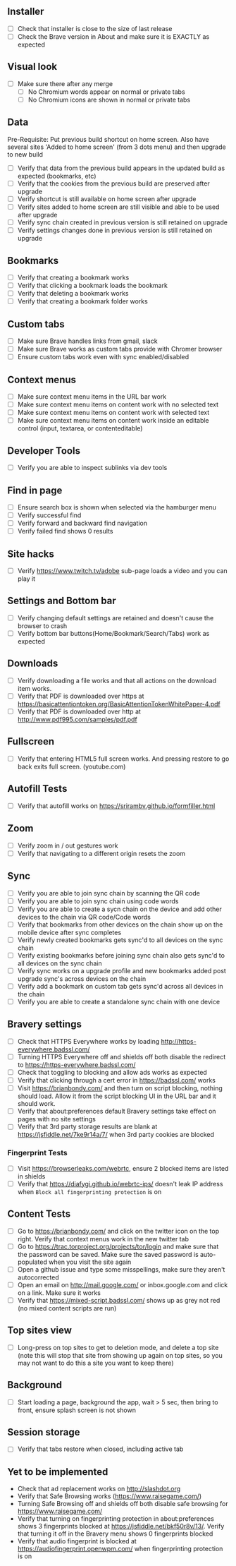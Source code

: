 
## Installer

- [ ] Check that installer is close to the size of last release
- [ ] Check the Brave version in About and make sure it is EXACTLY as expected

## Visual look

- [ ] Make sure there after any merge
  - [ ] No Chromium words appear on normal or private tabs
  - [ ] No Chromium icons are shown in normal or private tabs

## Data
Pre-Requisite: Put previous build shortcut on home screen. Also have several sites 'Added to home screen' (from 3 dots menu) and then upgrade to new build
- [ ] Verify that data from the previous build appears in the updated build as expected (bookmarks, etc)
- [ ] Verify that the cookies from the previous build are preserved after upgrade
- [ ] Verify shortcut is still available on home screen after upgrade
- [ ] Verify sites added to home screen are still visible and able to be used after upgrade
- [ ] Verify sync chain created in previous version is still retained on upgrade
- [ ] Verify settings changes done in previous version is still retained on upgrade

## Bookmarks

- [ ] Verify that creating a bookmark works
- [ ] Verify that clicking a bookmark loads the bookmark
- [ ] Verify that deleting a bookmark works
- [ ] Verify that creating a bookmark folder works

## Custom tabs

- [ ] Make sure Brave handles links from gmail, slack
- [ ] Make sure Brave works as custom tabs provide with Chromer browser
- [ ] Ensure custom tabs work even with sync enabled/disabled

## Context menus

- [ ] Make sure context menu items in the URL bar work
- [ ] Make sure context menu items on content work with no selected text
- [ ] Make sure context menu items on content work with selected text
- [ ] Make sure context menu items on content work inside an editable control (input, textarea, or contenteditable)

## Developer Tools

- [ ] Verify you are able to inspect sublinks via dev tools

## Find in page

- [ ] Ensure search box is shown when selected via the hamburger menu
- [ ] Verify successful find
- [ ] Verify forward and backward find navigation
- [ ] Verify failed find shows 0 results

## Site hacks

- [ ] Verify https://www.twitch.tv/adobe sub-page loads a video and you can play it

## Settings and Bottom bar

- [ ] Verify changing default settings are retained and doesn't cause the browser to crash
- [ ] Verify bottom bar buttons(Home/Bookmark/Search/Tabs) work as expected 

## Downloads

- [ ] Verify downloading a file works and that all actions on the download item works.
- [ ] Verify that PDF is downloaded over https at https://basicattentiontoken.org/BasicAttentionTokenWhitePaper-4.pdf
- [ ] Verify that PDF is downloaded over http at http://www.pdf995.com/samples/pdf.pdf

## Fullscreen

- [ ] Verify that entering HTML5 full screen works. And pressing restore to go back exits full screen. (youtube.com)

## Autofill Tests

- [ ] Verify that autofill works on https://srirambv.github.io/formfiller.html

## Zoom

- [ ] Verify zoom in / out gestures work
- [ ] Verify that navigating to a different origin resets the zoom

## Sync

- [ ] Verify you are able to join sync chain by scanning the QR code
- [ ] Verify you are able to join sync chain using code words
- [ ] Verify you are able to create a sycn chain on the device and add other devices to the chain via QR code/Code words
- [ ] Verify that bookmarks from other devices on the chain show up on the mobile device after sync completes
- [ ] Verify newly created bookmarks gets sync'd to all devices on the sync chain
- [ ] Verify existing bookmarks before joining sync chain also gets sync'd to all devices on the sync chain
- [ ] Verify sync works on a upgrade profile and new bookmarks added post upgrade sync's across devices on the chain
- [ ] Verify add a bookmark on custom tab gets sync'd across all devices in the chain
- [ ] Verify you are able to create a standalone sync chain with one device

## Bravery settings

- [ ] Check that HTTPS Everywhere works by loading http://https-everywhere.badssl.com/
- [ ] Turning HTTPS Everywhere off and shields off both disable the redirect to https://https-everywhere.badssl.com/
- [ ] Check that toggling to blocking and allow ads works as expected
- [ ] Verify that clicking through a cert error in https://badssl.com/ works
- [ ] Visit https://brianbondy.com/ and then turn on script blocking, nothing should load. Allow it from the script blocking UI in the URL bar and it should work.
- [ ] Verify that about:preferences default Bravery settings take effect on pages with no site settings
- [ ] Verify that 3rd party storage results are blank at https://jsfiddle.net/7ke9r14a/7/ when 3rd party cookies are blocked
### Fingerprint Tests
  - [ ] Visit https://browserleaks.com/webrtc, ensure 2 blocked items are listed in shields
  - [ ] Verify that https://diafygi.github.io/webrtc-ips/ doesn't leak IP address when `Block all fingerprinting protection` is on

## Content Tests

- [ ] Go to https://brianbondy.com/ and click on the twitter icon on the top right. Verify that context menus work in the new twitter tab
- [ ] Go to https://trac.torproject.org/projects/tor/login and make sure that the password can be saved. Make sure the saved password is auto-populated when you visit the site again
- [ ] Open a github issue and type some misspellings, make sure they aren't autocorrected
- [ ] Open an email on http://mail.google.com/ or inbox.google.com and click on a link. Make sure it works
- [ ] Verify that https://mixed-script.badssl.com/ shows up as grey not red (no mixed content scripts are run)

## Top sites view

- [ ] Long-press on top sites to get to deletion mode, and delete a top site (note this will stop that site from showing up again on top sites, so you may not want to do this a site you want to keep there)

## Background

- [ ] Start loading a page, background the app, wait > 5 sec, then bring to front, ensure splash screen is not shown


## Session storage

- [ ] Verify that tabs restore when closed, including active tab

## Yet to be implemented

- Check that ad replacement works on http://slashdot.org
- Verify that Safe Browsing works (https://www.raisegame.com/)
- Turning Safe Browsing off and shields off both disable safe browsing for https://www.raisegame.com/
- Verify that turning on fingerprinting protection in about:preferences shows 3 fingerprints blocked at https://jsfiddle.net/bkf50r8v/13/. Verify that turning it off in the Bravery menu shows 0 fingerprints blocked
- Verify that audio fingerprint is blocked at https://audiofingerprint.openwpm.com/ when fingerprinting protection is on
